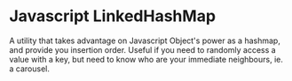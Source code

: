 Javascript LinkedHashMap 
========

A utility that takes advantage on Javascript Object's power as a hashmap, and provide you insertion order.
Useful if you need to randomly access a value with a key, but need to know who are your immediate neighbours, ie. a carousel.
